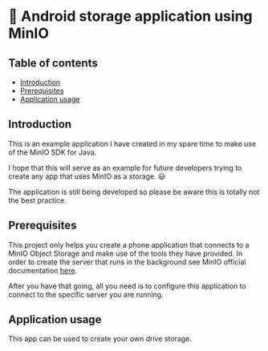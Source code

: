 # :iphone: Android storage application using MinIO

## Table of contents
 - [Introduction](#Introduction)
 - [Prerequisites](#Prerequisites)
 - [Application usage](#Application%20usage)

 ## Introduction
This is an example application I have created in my spare time to make use of the MinIO SDK for Java. 

I hope that this will serve as an example for future developers trying to create any app that uses MinIO as a storage. :smiley: 

The application is still being developed so please be aware this is totally not the best practice.

## Prerequisites

This project only helps you create a phone application that connects to a MinIO Object Storage and make use of the tools they have provided. In order to create the server that runs in the background see MinIO official documentation [here](https://docs.min.io/docs/minio-quickstart-guide.html).

After you have that going, all you need is to configure this application to connect to the specific server you are running. 
 ## Application usage

This app can be used to create your own drive storage.

